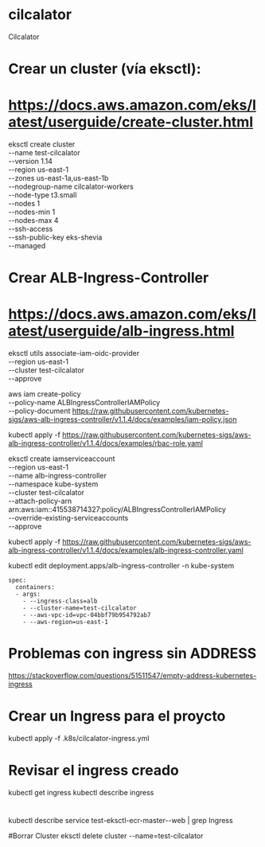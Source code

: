 # cilcalator
Cilcalator

# Crear un cluster (vía eksctl):
# https://docs.aws.amazon.com/eks/latest/userguide/create-cluster.html

eksctl create cluster \
--name test-cilcalator \
--version 1.14 \
--region us-east-1 \
--zones us-east-1a,us-east-1b \
--nodegroup-name cilcalator-workers \
--node-type t3.small \
--nodes 1 \
--nodes-min 1 \
--nodes-max 4 \
--ssh-access \
--ssh-public-key eks-shevia \
--managed

# Crear ALB-Ingress-Controller
# https://docs.aws.amazon.com/eks/latest/userguide/alb-ingress.html

eksctl utils associate-iam-oidc-provider \
    --region us-east-1 \
    --cluster test-cilcalator \
    --approve

aws iam create-policy \
    --policy-name ALBIngressControllerIAMPolicy \
    --policy-document https://raw.githubusercontent.com/kubernetes-sigs/aws-alb-ingress-controller/v1.1.4/docs/examples/iam-policy.json

kubectl apply -f https://raw.githubusercontent.com/kubernetes-sigs/aws-alb-ingress-controller/v1.1.4/docs/examples/rbac-role.yaml

eksctl create iamserviceaccount \
    --region us-east-1 \
    --name alb-ingress-controller \
    --namespace kube-system \
    --cluster test-cilcalator \
    --attach-policy-arn arn:aws:iam::415538714327:policy/ALBIngressControllerIAMPolicy \
    --override-existing-serviceaccounts \
    --approve

kubectl apply -f https://raw.githubusercontent.com/kubernetes-sigs/aws-alb-ingress-controller/v1.1.4/docs/examples/alb-ingress-controller.yaml

kubectl edit deployment.apps/alb-ingress-controller -n kube-system

    spec:
      containers:
      - args:
        - --ingress-class=alb
        - --cluster-name=test-cilcalator
        - --aws-vpc-id=vpc-04bbf79b954792ab7
        - --aws-region=us-east-1

# Problemas con ingress sin ADDRESS
https://stackoverflow.com/questions/51511547/empty-address-kubernetes-ingress

# Crear un Ingress para el proycto
kubectl apply -f .k8s/cilcalator-ingress.yml

# Revisar el ingress creado
kubectl get ingress
kubectl describe ingress

#
kubectl describe service test-eksctl-ecr-master--web | grep Ingress


#Borrar Cluster
eksctl delete cluster --name=test-cilcalator
